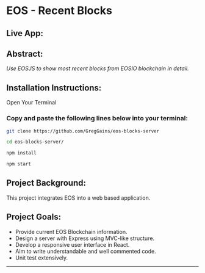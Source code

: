 <!-- HEADINGS 1 - 6 use a # symbol  -->

# EOS - Recent Blocks

## **Live App**:

<!-- [Click Here](https://pure-gorge-26990.herokuapp.com/) -->

## **Abstract:**

 <!-- Italics use a SINGLE ASTERIK * symbol  -->

_Use EOSJS to show most recent blocks from EOSIO blockchain in detail._

<!-- STRONG TAGS USE DOUBLE ASTERIK **  -->

## **Installation Instructions:**

Open Your Terminal

### Copy and paste the following lines below into your terminal:

```bash
git clone https://github.com/GregGains/eos-blocks-server
```

```bash
cd eos-blocks-server/
```

```bash
npm install
```

```bash
npm start
```

## **Project Background:**

This project integrates EOS into a web based application.

## **Project Goals:**

- Provide current EOS Blockchain information.
- Design a server with Express using MVC-like structure.
- Develop a responsive user interface in React.
- Aim to write understandable and well commented code.
- Unit test extensively.

<!-- STRIKE THROUGH USE DOUBLE TILDE SYMBOL ~~   -->
<!-- ~~W.I.P~~ -->

<!-- HORIZONTAL RULE TRIPLE HYPHENS --- USE TO SEPARATE CONTENT AREAS  -->

---

 <!-- --- -->

<!-- TO SHOW SYMBOLS LIKE # AND * U MUST FIRST USE A BACKSLASH -->
<!-- \*Testing\* -->

<!-- Block Quote  USE THE GREATER THAN SYMBOL > -->
<!-- > This is a block quote -->

<!-- LINKS MUST GO IN BRACKETS [Traversy Media](URL GOES HERE) -->
<!-- [Greg's Github Link](https://www.github.com/greggains) -->

<!-- UNORDERED LISTS USE 1 ASTERIK *  -->
<!-- * step 1
    * nested item 1

* step 2
    * nested item 2
* step 3
    * nested item 3 -->

<!-- ORDERED LIST CAN JUST USE NUMBER 1. multiple times   -->
<!-- 1. step 1
2. step 2
3. step 2
    OR
1. step 1
1. step 2
1. step 3 -->

<!-- INLINE CODE BLOCK ARE BACK TICKS ` `  -->
<!-- `<p> Inline block element </P>` -->

<!--  Images JUST LIKE A LINK BUT USE AN EXCLAMATION POINT FIRST ! -->
<!-- ![Logo](https://markdown-here.com/img/icon256.png) -->

<!-- ---
 > # Github Markdown -->

<!-- Code Blcoks use three backticks ```  ALSO you can specify the coding language by typing it after the backticks ex:  ```javascript  -->

<!-- ```
npm install
```

```
npm start
``` -->
